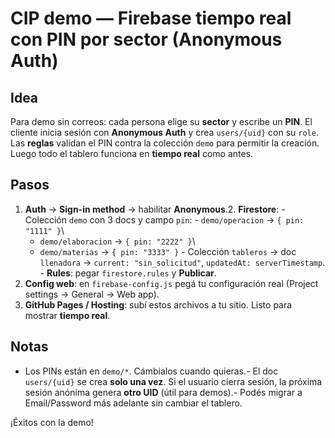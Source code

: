 # CIP demo — Firebase tiempo real con PIN por sector (Anonymous Auth)

## Idea
Para demo sin correos: cada persona elige su **sector** y escribe un **PIN**. El cliente inicia sesión con **Anonymous Auth** y crea `users/{uid}` con su `role`. Las **reglas** validan el PIN contra la colección `demo` para permitir la creación. Luego todo el tablero funciona en **tiempo real** como antes.

## Pasos
1. **Auth** → **Sign-in method** → habilitar **Anonymous**.2. **Firestore**:   - Colección `demo` con 3 docs y campo `pin`:     - `demo/operacion` → `{ pin: "1111" }`\ 
     - `demo/elaboracion` → `{ pin: "2222" }`\ 
     - `demo/materias` → `{ pin: "3333" }`   - Colección `tableros` → doc `llenadora` → `current: "sin_solicitud"`, `updatedAt: serverTimestamp`.   - **Rules**: pegar `firestore.rules` y **Publicar**.
3. **Config web**: en `firebase-config.js` pegá tu configuración real (Project settings → General → Web app).
4. **GitHub Pages / Hosting**: subí estos archivos a tu sitio. Listo para mostrar **tiempo real**.

## Notas
- Los PINs están en `demo/*`. Cámbialos cuando quieras.- El doc `users/{uid}` se crea **solo una vez**. Si el usuario cierra sesión, la próxima sesión anónima genera **otro UID** (útil para demos).- Podés migrar a Email/Password más adelante sin cambiar el tablero.

¡Éxitos con la demo!
